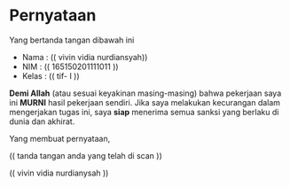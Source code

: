 # Pernyataan

Yang bertanda tangan dibawah ini

* Nama : (( vivin vidia nurdiansyah))
* NIM : (( 165150201111011 ))
* Kelas : (( tif- I ))

**Demi Allah** (atau sesuai keyakinan masing-masing) bahwa pekerjaan saya ini **MURNI** hasil pekerjaan sendiri. Jika saya melakukan kecurangan dalam mengerjakan tugas ini, saya **siap** menerima semua sanksi yang berlaku di dunia dan akhirat.

Yang membuat pernyataan,

(( tanda tangan anda yang telah di scan ))

(( vivin vidia nurdianysah ))
